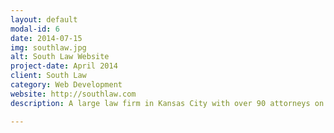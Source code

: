 ```yaml
---
layout: default
modal-id: 6
date: 2014-07-15
img: southlaw.jpg
alt: South Law Website
project-date: April 2014
client: South Law
category: Web Development
website: http://southlaw.com
description: A large law firm in Kansas City with over 90 attorneys on staff hired Zach Dyer Design to build a website for their company brand.

---
```

